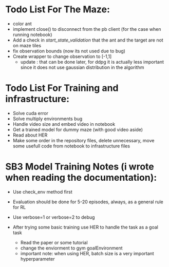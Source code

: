 # Todo List For The Maze:
* color ant
* implement close() to disconnect from the pb client (for the case when running notebook)
* Add a check in *start_state_validation* that the ant and the target are not on maze tiles
* fix observation bounds (now its not used due to bug)
* Create wrapper to change observation to [-1,1] 
  * update : that can be done later, for ddpg it is actually less important since it does not use gaussian distribution in the algorithm

# Todo List For Training and infrastructure:
* Solve cuda error
* Solve multiply environments bug
* Handle video size and embed video in notebook
* Get a trained model for dummy maze (with good video aside)
* Read about HER
* Make some order in the repository files, delete unnecessary, move some usefull code from notebook to
  infrastructure files

# SB3 Model Training Notes (i wrote when reading the documentation):
* Use check_env method first

* Evaluation should be done for 5-20 episodes, always, as a general rule for RL
  
* Use verbose=1 or verbose=2 to debug

* After trying some basic training use HER to handle the task as a goal task
    * Read the paper or some tutorial
    * change the enviorment to gym goalEnvironment
    * important note: when using HER, batch size is a very important hyperparameter
    